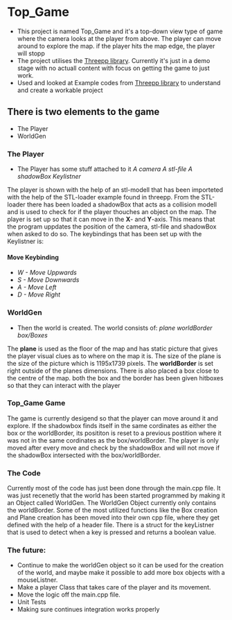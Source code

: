 # Top_Game
 - This project is named Top_Game and it's a top-down view type of game where the camera looks at the player from above. The player can move around to explore the map. if the player hits the map edge, the player will stopp
 - The project utilises the [Threepp library](https://github.com/markaren/threepp). Currently it's just in a demo stage with no actuall content with focus on getting the game to just work.
 - Used and looked at Example codes from [Threepp library](https://github.com/markaren/threepp) to understand and create a workable project
 
## There is two elements to the game
 - The Player
 - WorldGen

### The Player
 - The Player has some stuff attached to it
 *A camera*
 *A stl-file*
 *A shadowBox*
 *Keylistner*
 
 The player is shown with the help of an stl-modell that has been importeted with the help of the STL-loader example found in threepp.
 From the STL-loader there has been loaded a shadowBox that acts as a collision modell and is used to check for if the player thouches an object on the map.
 The player is set up so that it can move in the **X**- and **Y**-axis. 
 This means that the program uppdates the position of the camera, stl-file and shadowBox when asked to do so.
 The keybindings that has been set up with the Keylistner is:
 
 #### Move Keybinding
-  *W - Move Uppwards*
-  *S - Move Downwards*
-  *A - Move Left*
-  *D - Move Right*
 
 
 ### WorldGen
 - Then the world is created. The world consists of:
 *plane*
 *worldBorder*
 *box/Boxes*

The **plane** is used as the floor of the map and has static picture that gives the player visual clues as to where on the map it is.
The size of the plane is the size of the picture which is 1195x1739 pixels.
The **worldBorder** is set right outside of the planes dimensions.
There is also placed a box close to the centre of the map.
both the box and the border has been given hitboxes so that they can interact with the player

### Top_Game Game
The game is currently desigend so that the player can move around it and explore. If the shadowbox finds itself in the same cordinates as
either the box or the worldBorder, its posititon is reset to a previous postition where it was not in the same cordinates as the box/worldBorder.
The player is only moved after every move and check by the shadowBox and will not move if the shadowBox intersected with the box/worldBorder.

### The Code
Currently most of the code has just been done through the main.cpp file. It was just recenetly that the world has been started programmed by making it an Object called WorldGen. The WorldGen Object currently only contains the worldBorder. Some of the most utilized functions like the Box creation and Plane creation has been moved into their own cpp file, where they get defined with the help of a header file. There is a struct for the keyListner that is used to detect when a key is pressed and returns a boolean value.


### The future:
- Continue to make the worldGen object so it can be used for the creation of the world, and maybe make it possible to add more box objects with a mouseListner.
- Make a player Class that takes care of the player and its movement.
- Move the logic off the main.cpp file.
- Unit Tests
- Making sure continues integration works properly

